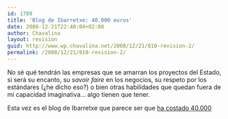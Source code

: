 ```yaml
---
id: 1709
title: 'Blog de Ibarretxe: 40.000 euros'
date: 2008-12-21T22:40:04+02:00
author: Chavalina
layout: revision
guid: http://www.wp.chavalina.net/2008/12/21/810-revision-2/
permalink: /2008/12/21/810-revision-2/
---
```

No sé qué tendrán las empresas que se amarran los proyectos del Estado, si será su encanto, su _savoir faire_ en los negocios, su respeto por los estándares (¿he dicho eso?) o bien otras habilidades que quedan fuera de mi capacidad imaginativa… algo tienen que tener.

Esta vez es el blog de Ibarretxe que parece ser que <a href="http://www.elconfidencial.com/cache/2007/06/28/29_derroche_publico_ibarretxe_costado_40000_euros_pesar_utilizar.html" target="_blank">ha costado 40.000</p>